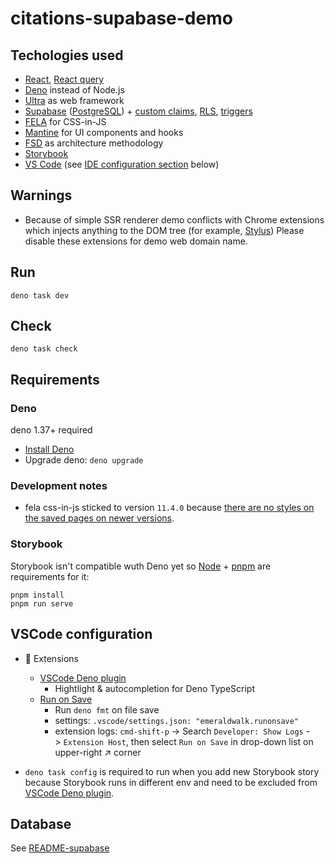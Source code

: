 # citations-supabase-demo

## Techologies used

- [React](https://react.dev), [React query](https://tanstack.com/query)
- [Deno](https://github.com/denoland/deno) instead of Node.js
- [Ultra](https://ultrajs.dev) as web framework
- [Supabase](https://supabase.com) ([PostgreSQL](https://www.postgresql.org/about)) \+ [custom claims](https://github.com/supabase-community/supabase-custom-claims), [RLS](https://supabase.com/docs/guides/auth/row-level-security), [triggers](https://supabase.com/docs/guides/database/postgres/triggers)
- [FELA](https://fela.js.org) for CSS-in-JS
- [Mantine](https://mantine.dev) for UI components and hooks
- [FSD](https://feature-sliced.design/) as architecture methodology
- [Storybook](https://storybook.js.org/)
- [VS Code](https://code.visualstudio.com/Download) (see [IDE configuration section](#vscode-configuration) below)

## Warnings

- Because of simple SSR renderer demo conflicts with Chrome extensions which injects anything to the DOM tree (for example, [Stylus](https://chrome.google.com/webstore/detail/stylus/clngdbkpkpeebahjckkjfobafhncgmne)) Please disable these extensions for demo web domain name.

## Run

`deno task dev`

## Check

`deno task check`

## Requirements

### Deno

deno 1.37+ required

- [Install Deno](https://docs.deno.com/runtime/manual/getting_started/installation)
- Upgrade deno: `deno upgrade`

### Development notes

- fela css-in-js sticked to version `11.4.0` because
  [there are no styles on the saved pages on newer versions](https://github.com/robinweser/fela/issues/915).

### Storybook

Storybook isn't compatible wuth Deno yet so [Node](https://nodejs.org/en) + [pnpm](https://pnpm.io/) are requirements for it:

```
pnpm install
pnpm run serve
```

## VSCode configuration

- :jigsaw: Extensions
  - [VSCode Deno plugin](https://github.com/denoland/vscode_deno)
    - Hightlight & autocompletion for Deno TypeScript
  - [Run on Save](https://marketplace.visualstudio.com/items?itemName=emeraldwalk.RunOnSave)
    - Run `deno fmt` on file save
    - settings: `.vscode/settings.json: "emeraldwalk.runonsave"`
    - extension logs: `cmd-shift-p` -> Search `Developer: Show Logs` -> `Extension Host`, then select `Run on Save` in drop-down list on upper-right :arrow_upper_right: corner

- `deno task config` is required to run when you add new Storybook story because Storybook runs in different env and need to be excluded from [VSCode Deno plugin](https://github.com/denoland/vscode_deno).

## Database

See [README-supabase](./README-supabase.md)
